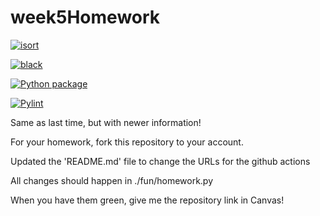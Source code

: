 # week5Homework

[![isort](https://github.com/vcu-nkim/week5homework/actions/workflows/isort.yml/badge.svg)](https://github.com/vcu-nkim/week5homework/actions/workflows/isort.yml)



[![black](https://github.com/vcu-nkim/week5homework/actions/workflows/pyblack.yml/badge.svg)](https://github.com/vcu-nkim/week5homework/actions/workflows/pyblack.yml)



[![Python package](https://github.com/vcu-nkim/week5homework/actions/workflows/pytest.yml/badge.svg)](https://github.com/vcu-nkim/week5homework/actions/workflows/pytest.yml)



[![Pylint](https://github.com/vcu-nkim/week5homework/actions/workflows/pylint.yml/badge.svg)](https://github.com/vcu-nkim/week5homework/actions/workflows/pylint.yml)


Same as last time, but with newer information!

For your homework, fork this repository to your account.

Updated the 'README.md' file to change the URLs for the github actions

All changes should happen in ./fun/homework.py

When you have them green, give me the repository link in Canvas!
